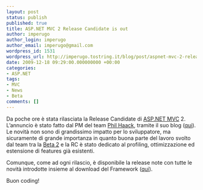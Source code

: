 ```yaml
---
layout: post
status: publish
published: true
title: ASP.NET MVC 2 Release Candidate is out
author: imperugo
author_login: imperugo
author_email: imperugo@gmail.com
wordpress_id: 1531
wordpress_url: http://imperugo.tostring.it/blog/post/aspnet-mvc-2-release-candidate-is-out/
date: 2009-12-18 09:29:00.000000000 +00:00
categories:
- ASP.NET
tags:
- MVC
- News
- Beta
comments: []
---
```

<p>Da poche ore è stata rilasciata la Release Candidate di <a title="ASP.NET" href="http://imperugo.tostring.it/categories/archive/ASP.NET" target="_blank"></a><a title="ASP.NET MVC" href="http://imperugo.tostring.it/Categories/Archive/MVC" target="_blank">ASP.NET MVC</a> 2</a>. L’annuncio è stato fatto dal PM del team <a href="http://haacked.com/" rel="nofollow met" target="_new">Phil Haack</a>, tramite il suo blog (<a title="ASP.NET MVC 2 RC Released" href="http://haacked.com/archive/2009/12/16/aspnetmvc-2-rc.aspx" rel="nofollow" target="_blank">qui</a>).     <br />Le novità non sono di grandissimo impatto per lo sviluppatore, ma sicuramente di grande importanza in quanto buona parte del lavoro svolto dal team tra la <a title="ASP.NET MVC 2 Beta is out" href="http://imperugo.tostring.it/blog/post/aspnet-mvc-2-beta-is-out" rel="nofollow" target="_blank">Beta 2</a> e la RC è stato dedicato al profiling, ottimizzazione ed estensione di features già esistenti.</p>  <p>Comunque, come ad ogni rilascio, è disponibile la release note con tutte le novità introdotte insieme al download del Framework (<a title="Download ASP.NET MVC RC" href="http://www.microsoft.com/downloads/details.aspx?FamilyID=3b537c55-0948-4e6a-bf8c-aa1a78878da0&amp;displaylang=en" rel="nofollow" target="_blank">qui</a>).</p>  <p>Buon coding!</p>
